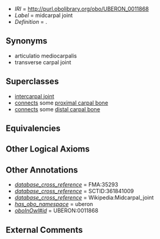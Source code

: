  * *IRI* = http://purl.obolibrary.org/obo/UBERON_0011868
 * *Label* = midcarpal joint
 * *Definition* = .

## Synonyms

 * articulatio mediocarpalis
 * transverse carpal joint

## Superclasses

 * [intercarpal joint](../../UBERON/32/UBERON_0011132.md)
 * [connects](../../ts/core#connects.md) some [proximal carpal bone](../../UBERON/80/UBERON_0001480.md)
 * [connects](../../ts/core#connects.md) some [distal carpal bone](../../UBERON/81/UBERON_0001481.md)

## Equivalencies


## Other Logical Axioms


## Other Annotations

 * *[database_cross_reference](../../ef/oboInOwl#hasDbXref.md)* = FMA:35293
 * *[database_cross_reference](../../ef/oboInOwl#hasDbXref.md)* = SCTID:361841009
 * *[database_cross_reference](../../ef/oboInOwl#hasDbXref.md)* = Wikipedia:Midcarpal_joint
 * *[has_obo_namespace](../../ce/oboInOwl#hasOBONamespace.md)* = uberon
 * *[oboInOwl#id](../../id/oboInOwl#id.md)* = UBERON:0011868

## External Comments

